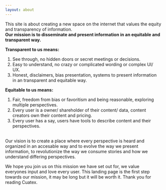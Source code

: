 ```yaml
---
layout: about
---
```


This site is about creating a new space on the internet that values the equity and transparency of information.<br>
**Our mission is to disseminate and present information in an equitable and transparent way.**
<br>

**Transparent to us means:**

1. See through, no hidden doors or secret meetings or decisions.
2. Easy to understand, no crazy or complicated wording or complex UI/ UX.
3. Honest, disclaimers, bias presentation, systems to present information in an transparent and equitable way.

**Equitable to us means:**

1. Fair, freedom from bias or favoritism and being reasonable, exploring multiple perspectives.
2. Every user is a owner/ shareholder of their content/ data, content creators own their content and pricing.
3. Every user has a say, users have tools to describe content and their perspectives.

<br>
Our vision is to create a place where every perspective is heard and organized in an accesable way and to evolve the way we present information, to revolutionize the way we consume stories and how we understand differing perspectives.

We hope you join us on this mission we have set out for, we value everyones input and love every user. This landing page is the first step towards our mission, it may be long but it will be worth it. Thank you for reading Cuatex.
